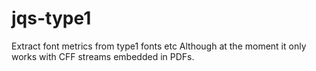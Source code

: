 # jqs-type1
Extract font metrics from type1 fonts etc
Although at the moment it only works with CFF streams embedded in PDFs.